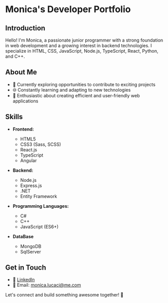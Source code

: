 # Monica's Developer Portfolio

## Introduction
Hello! I'm Monica, a passionate junior programmer with a strong foundation in web development and a growing interest in backend technologies. I specialize in HTML, CSS, JavaScript, Node.js, TypeScript, React, Python, and C++.

## About Me
- 💼 Currently exploring opportunities to contribute to exciting projects
- 🌐 Constantly learning and adapting to new technologies
- 🚀 Enthusiastic about creating efficient and user-friendly web applications

## Skills
- **Frontend:**
  - HTML5
  - CSS3 (Sass, SCSS)
  - React.js
  - TypeScript
  - Angular

- **Backend:**
  - Node.js
  - Express.js
  - .NET
  - Entity Framework

- **Programming Languages:**
  - C#
  - C++
  - JavaScript (ES6+)
 
- **DataBase**
  - MongoDB
  - SqlServer  


## Get in Touch
- 💼 [LinkedIn](www.linkedin.com/in/monica-lucaci-787b82286)
- 📧 Email: monica.lucaci@me.com

Let's connect and build something awesome together! 🚀
